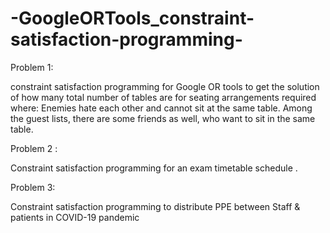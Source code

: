 # -GoogleORTools_constraint-satisfaction-programming-


Problem 1: 

constraint satisfaction programming for Google OR tools to get the solution of how many total number of tables are for seating arrangements required
where: 
Enemies hate each other and cannot sit at the same table. Among the guest lists, there are some friends as well, who want to sit in the same table.

Problem 2 :

Constraint satisfaction programming for an exam timetable schedule .

Problem 3:

Constraint satisfaction programming  to distribute PPE between Staff & patients in COVID-19 pandemic
